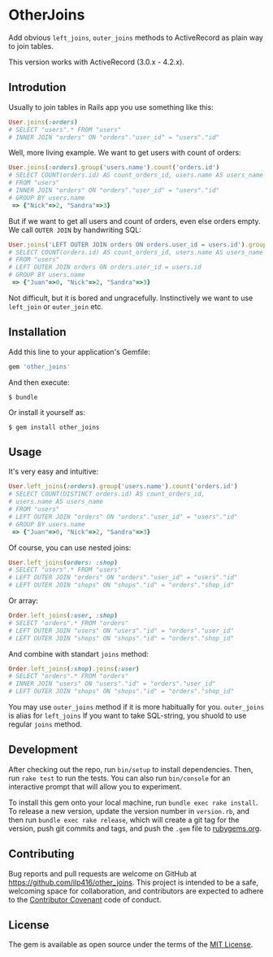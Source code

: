 # OtherJoins

Add obvious `left_joins`, `outer_joins` methods to ActiveRecord as plain way to join tables.

This version works with ActiveRecord (3.0.x - 4.2.x).

## Introdution
Usually to join tables in Rails app you use something like this:
```ruby
User.joins(:orders)
# SELECT "users".* FROM "users"
# INNER JOIN "orders" ON "orders"."user_id" = "users"."id"
```
Well, more living example. We want to get users with count of orders:
```ruby
User.joins(:orders).group('users.name').count('orders.id')
# SELECT COUNT(orders.id) AS count_orders_id, users.name AS users_name
# FROM "users"
# INNER JOIN "orders" ON "orders"."user_id" = "users"."id"
# GROUP BY users.name
 => {"Nick"=>2, "Sandra"=>3}
```
But if we want to get all users and count of orders, even else orders empty. We call `OUTER JOIN` by handwriting SQL: 
```ruby
User.joins('LEFT OUTER JOIN orders ON orders.user_id = users.id').group('users.name').count('orders.id')
# SELECT COUNT(orders.id) AS count_orders_id, users.name AS users_name
# FROM "users"
# LEFT OUTER JOIN orders ON orders.user_id = users.id
# GROUP BY users.name
 => {"Juan"=>0, "Nick"=>2, "Sandra"=>3}
 ```
Not difficult, but it is bored and ungracefully. Instinctively we want to use `left_join` or `outer_join` etc.


## Installation

Add this line to your application's Gemfile:
```ruby
gem 'other_joins'
```
And then execute:

    $ bundle

Or install it yourself as:

    $ gem install other_joins

## Usage

It's very easy and intuitive:
```ruby
User.left_joins(:orders).group('users.name').count('orders.id')
# SELECT COUNT(DISTINCT orders.id) AS count_orders_id,
# users.name AS users_name
# FROM "users"
# LEFT OUTER JOIN "orders" ON "orders"."user_id" = "users"."id"
# GROUP BY users.name
 => {"Juan"=>0, "Nick"=>2, "Sandra"=>3}
```
Of course, you can use nested joins:
```ruby
User.left_joins(orders: :shop)
# SELECT "users".* FROM "users"
# LEFT OUTER JOIN "orders" ON "orders"."user_id" = "users"."id"
# LEFT OUTER JOIN "shops" ON "shops"."id" = "orders"."shop_id"
```
Or array:
```ruby
Order.left_joins(:user, :shop)
# SELECT "orders".* FROM "orders"
# LEFT OUTER JOIN "users" ON "users"."id" = "orders"."user_id"
# LEFT OUTER JOIN "shops" ON "shops"."id" = "orders"."shop_id"
```
And combine with standart `joins` method:
```ruby
Order.left_joins(:shop).joins(:user)
# SELECT "orders".* FROM "orders"
# INNER JOIN "users" ON "users"."id" = "orders"."user_id"
# LEFT OUTER JOIN "shops" ON "shops"."id" = "orders"."shop_id"
```
You may use `outer_joins` method if it is more habitually for you. `outer_joins` is alias for `left_joins`
If you want to take SQL-string, you shuold to use regular `joins` method.

## Development

After checking out the repo, run `bin/setup` to install dependencies. Then, run `rake test` to run the tests. You can also run `bin/console` for an interactive prompt that will allow you to experiment.

To install this gem onto your local machine, run `bundle exec rake install`. To release a new version, update the version number in `version.rb`, and then run `bundle exec rake release`, which will create a git tag for the version, push git commits and tags, and push the `.gem` file to [rubygems.org](https://rubygems.org).

## Contributing

Bug reports and pull requests are welcome on GitHub at https://github.com/ilp416/other_joins. This project is intended to be a safe, welcoming space for collaboration, and contributors are expected to adhere to the [Contributor Covenant](contributor-covenant.org) code of conduct.


## License

The gem is available as open source under the terms of the [MIT License](http://opensource.org/licenses/MIT).

